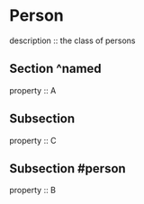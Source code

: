 # Person

description :: the class of persons

## Section ^named

property :: A

## Subsection

property :: C

## Subsection #person

property :: B 

